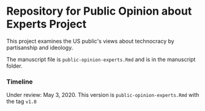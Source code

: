 # Repository for Public Opinion about Experts Project 

This project examines the US public's views about technocracy by partisanship and ideology.

The manuscript file is `public-opinion-experts.Rmd` and is in the manuscript folder. 

### Timeline 
Under review: May 3, 2020. This version is `public-opinion-experts.Rmd` with the tag `v1.0`